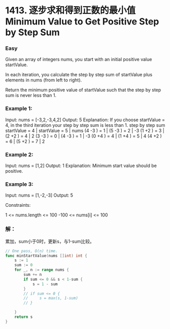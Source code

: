 # 1413. 逐步求和得到正数的最小值 Minimum Value to Get Positive Step by Step Sum

### Easy

Given an array of integers nums, you start with an initial positive value startValue.

In each iteration, you calculate the step by step sum of startValue plus elements in nums (from left to right).

Return the minimum positive value of startValue such that the step by step sum is never less than 1.

### Example 1:

Input: nums = [-3,2,-3,4,2]
Output: 5
Explanation: If you choose startValue = 4, in the third iteration your step by step sum is less than 1.
step by step sum
startValue = 4 | startValue = 5 | nums
  (4 -3 ) = 1  | (5 -3 ) = 2    |  -3
  (1 +2 ) = 3  | (2 +2 ) = 4    |   2
  (3 -3 ) = 0  | (4 -3 ) = 1    |  -3
  (0 +4 ) = 4  | (1 +4 ) = 5    |   4
  (4 +2 ) = 6  | (5 +2 ) = 7    |   2

### Example 2:

Input: nums = [1,2]
Output: 1
Explanation: Minimum start value should be positive. 

### Example 3:

Input: nums = [1,-2,-3]
Output: 5

Constraints:

1 <= nums.length <= 100
-100 <= nums[i] <= 100

### 解：

累加，sum小于0时，更新s，与1-sum比较。

```go
// One pass, O(n) time.
func minStartValue(nums []int) int {
    s := 1
    sum := 0
    for _, n := range nums {
        sum += n
        if sum <= 0 && s < 1-sum {
            s = 1 - sum
        }
        // if sum <= 0 {
        //     s = max(s, 1-sum)
        // }

    }
    return s
}
```